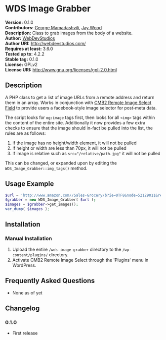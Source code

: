 # WDS Image Grabber #
**Version:** 0.1.0   
**Contributors:** [George Mamadashvili](https://profiles.wordpress.org/Mamaduka/), [Jay Wood](https://profiles.wordpress.org/phyrax/)    
**Description:** Class to grab images from the body of a website.   
**Author:** [WebDevStudios](http://webdevstudios.com)   
**Author URI:** http://webdevstudios.com/   
**Requires at least:** 3.6.0   
**Tested up to:**      4.2.2   
**Stable tag:**        0.1.0   
**License:**           GPLv2   
**License URI:**       http://www.gnu.org/licenses/gpl-2.0.html   

## Description ##

A PHP class to get a list of image URLs from a remote address and return them in an array.  Works in conjunction with
[CMB2 Remote Image Select Field](https://github.com/WebDevStudios/CMB2-Remote-Image-Select-Field) to provide users a facebook-style image selector for post-meta data.

The script looks for `og:image` tags first, then looks for all `<img>` tags within the content of the entire site.  Additionally it now provides a few extra checks to ensure
that the image should in-fact be pulled into the list, the rules are as follows:

1. If the image has no height/width element, it will not be pulled
1. If height or width are less than 70px, it will not be pulled
1. If image is relative such as `src="/relative/path.jpg"` it will not be pulled

This can be changed, or expanded upon by editing the `WDS_Image_Grabber::img_tags()` method.

## Usage Example ##
```php
$url = 'http://www.amazon.com//Sales-Grocery/b?ie=UTF8&node=52129011&ref_=amb_link_353229922_2';   
$grabber = new WDS_Image_Grabber( $url );   
$images = $grabber->get_images();   
var_dump( $images );   
```

## Installation ##

### Manual Installation ###

1. Upload the entire `/wds-image-grabber` directory to the `/wp-content/plugins/` directory.
2. Activate CMB2 Remote Image Select through the 'Plugins' menu in WordPress.

## Frequently Asked Questions ##

* None as of yet

## Changelog ##

### 0.1.0 ###
* First release
